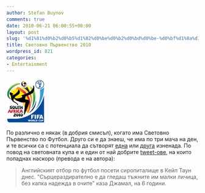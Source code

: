 ```yaml
---
author: Stefan Buynov
comments: true
date: 2010-06-21 06:00:55+00:00
layout: post
slug: '%d1%81%d0%b2%d0%b5%d1%82%d0%be%d0%b2%d0%bd%d0%be-%d0%bf%d1%8a%d1%80%d0%b2%d0%b5%d0%bd%d1%81%d1%82%d0%b2%d0%be-2010'
title: Световно Първенство 2010
wordpress_id: 821
categories:
- Entertainment
---
```


[![FIFA World Cup 2010](/images/2010/06/world_cup_2010.jpg)](http://www.fifa.com)

По различно е някак (в добрия смисъл), когато има Световно Първенство по Футбол. Друго си е да знаеш, че има по три мача на ден, и те всички са с потенциала да сътворят [една](http://www.fifa.com/worldcup/matches/round=249722/match=300061464/index.html) или [друга](http://www.fifa.com/worldcup/matches/round=249722/match=300061482/index.html) изненада. По повод на световната купа е и един от най добрите [tweet-ове](http://twitter.com/), на които попаднах наскоро (превода е на автора):


> Английският отбор по футбол посети сиропиталище в Кейп Таун днес. "Сърцераздирателно е да гледаш тъжните им малки личица, без капка надежда в очите" каза Джамал, на 6 години.

